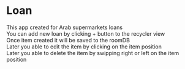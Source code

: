 # Loan
This app created for Arab supermarkets loans <br />
You can add new loan by clicking + button to the recycler view <br />
Once item created it will be saved to the roomDB <br />
Later you able to edit the item by clicking on the item position <br />
Later you able to delete the item by swipping right or left on the item position <br />
